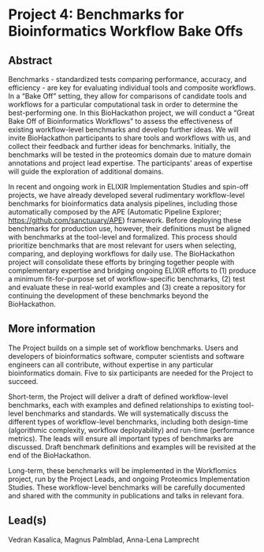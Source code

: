 # Project 4: Benchmarks for Bioinformatics Workflow Bake Offs

## Abstract

Benchmarks - standardized tests comparing performance, accuracy, and efficiency - are key for evaluating individual tools and composite workflows. In a “Bake Off” setting, they allow for comparisons of candidate tools and workflows for a particular computational task in order to determine the best-performing one. In this BioHackathon project, we will conduct a “Great Bake Off of Bioinformatics Workflows” to assess the effectiveness of existing workflow-level benchmarks and develop further ideas. We will invite BioHackathon participants to share tools and workflows with us, and collect their feedback and further ideas for benchmarks. Initially, the benchmarks will be tested in the proteomics domain due to mature domain annotations and project lead expertise. The participants' areas of expertise will guide the exploration of additional domains.

In recent and ongoing work in ELIXIR Implementation Studies and spin-off projects, we have already developed several rudimentary workflow-level benchmarks for bioinformatics data analysis pipelines, including those automatically composed by the APE (Automatic Pipeline Explorer; https://github.com/sanctuuary/APE) framework. Before deploying these benchmarks for production use, however, their definitions must be aligned with benchmarks at the tool-level and formalized. This process should prioritize benchmarks that are most relevant for users when selecting, comparing, and deploying workflows for daily use. The BioHackathon project will consolidate these efforts by bringing together people with complementary expertise and bridging ongoing ELIXIR efforts to (1) produce a minimum fit-for-purpose set of workflow-specific benchmarks, (2) test and evaluate these in real-world examples and (3) create a repository for continuing the development of these benchmarks beyond the BioHackathon.

## More information

The Project builds on a simple set of workflow benchmarks. Users and developers of bioinformatics software, computer scientists and software engineers can all contribute, without expertise in any particular bioinformatics domain. Five to six participants are needed for the Project to succeed.

Short-term, the Project will deliver a draft of defined workflow-level benchmarks, each with examples and defined relationships to existing tool-level benchmarks and standards. We will systematically discuss the different types of workflow-level benchmarks, including both design-time (algorithmic complexity, workflow deployability) and run-time (performance metrics). The leads will ensure all important types of benchmarks are discussed. Draft benchmark definitions and examples will be revisited at the end of the BioHackathon.

Long-term, these benchmarks will be implemented in the Workflomics project, run by the Project Leads, and ongoing Proteomics Implementation Studies. These workflow-level benchmarks will be carefully documented and shared with the community in publications and talks in relevant fora.

## Lead(s)

Vedran Kasalica, Magnus Palmblad, Anna-Lena Lamprecht


